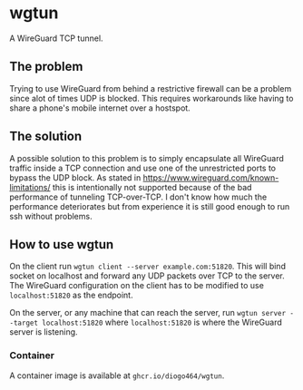 # wgtun

A WireGuard TCP tunnel.

## The problem

Trying to use WireGuard from behind a restrictive firewall can be a problem since alot of times UDP is blocked.
This requires workarounds like having to share a phone's mobile internet over a hostspot.

## The solution

A possible solution to this problem is to simply encapsulate all WireGuard traffic inside a TCP connection and use one of the unrestricted ports to bypass the UDP block.
As stated in https://www.wireguard.com/known-limitations/ this is intentionally not supported because of the bad performance of tunneling TCP-over-TCP.
I don't know how much the performance deteriorates but from experience it is still good enough to run ssh without problems.

## How to use wgtun

On the client run `wgtun client --server example.com:51820`. This will bind socket on localhost and forward any UDP packets over TCP to the server. The WireGuard configuration on the client has to be modified to use `localhost:51820` as the endpoint.

On the server, or any machine that can reach the server, run `wgtun server --target localhost:51820` where `localhost:51820` is where the WireGuard server is listening.

### Container

A container image is available at `ghcr.io/diogo464/wgtun`.
